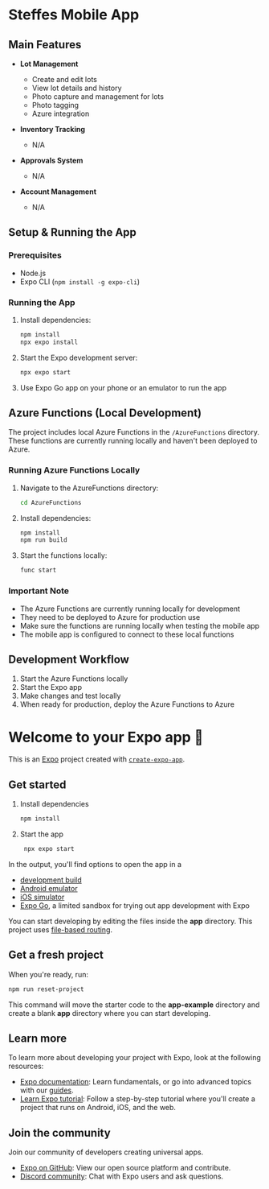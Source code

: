 # Steffes Mobile App

## Main Features
- **Lot Management**
  - Create and edit lots
  - View lot details and history
  - Photo capture and management for lots
  - Photo tagging
  - Azure integration

- **Inventory Tracking**
  - N/A

- **Approvals System**
  - N/A

- **Account Management**
  - N/A


## Setup & Running the App

### Prerequisites
- Node.js
- Expo CLI (`npm install -g expo-cli`)

### Running the App
1. Install dependencies:
   ```bash
   npm install
   npx expo install
   ```
2. Start the Expo development server:
   ```bash
   npx expo start
   ```
3. Use Expo Go app on your phone or an emulator to run the app

## Azure Functions (Local Development)

The project includes local Azure Functions in the `/AzureFunctions` directory. These functions are currently running locally and haven't been deployed to Azure.

### Running Azure Functions Locally
1. Navigate to the AzureFunctions directory:
   ```bash
   cd AzureFunctions
   ```
2. Install dependencies:
   ```bash
   npm install
   npm run build
   ```
3. Start the functions locally:
   ```bash
   func start
   ```

### Important Note
- The Azure Functions are currently running locally for development
- They need to be deployed to Azure for production use
- Make sure the functions are running locally when testing the mobile app
- The mobile app is configured to connect to these local functions

## Development Workflow
1. Start the Azure Functions locally
2. Start the Expo app
3. Make changes and test locally
4. When ready for production, deploy the Azure Functions to Azure




# Welcome to your Expo app 👋

This is an [Expo](https://expo.dev) project created with [`create-expo-app`](https://www.npmjs.com/package/create-expo-app).

## Get started

1. Install dependencies

   ```bash
   npm install
   ```

2. Start the app

   ```bash
    npx expo start
   ```

In the output, you'll find options to open the app in a

- [development build](https://docs.expo.dev/develop/development-builds/introduction/)
- [Android emulator](https://docs.expo.dev/workflow/android-studio-emulator/)
- [iOS simulator](https://docs.expo.dev/workflow/ios-simulator/)
- [Expo Go](https://expo.dev/go), a limited sandbox for trying out app development with Expo

You can start developing by editing the files inside the **app** directory. This project uses [file-based routing](https://docs.expo.dev/router/introduction).

## Get a fresh project

When you're ready, run:

```bash
npm run reset-project
```

This command will move the starter code to the **app-example** directory and create a blank **app** directory where you can start developing.

## Learn more

To learn more about developing your project with Expo, look at the following resources:

- [Expo documentation](https://docs.expo.dev/): Learn fundamentals, or go into advanced topics with our [guides](https://docs.expo.dev/guides).
- [Learn Expo tutorial](https://docs.expo.dev/tutorial/introduction/): Follow a step-by-step tutorial where you'll create a project that runs on Android, iOS, and the web.

## Join the community

Join our community of developers creating universal apps.

- [Expo on GitHub](https://github.com/expo/expo): View our open source platform and contribute.
- [Discord community](https://chat.expo.dev): Chat with Expo users and ask questions.
